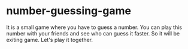# number-guessing-game
It is a small game where you have to guess a number. You can play this number with your friends and see who can guess it faster. So it will be exiting game. Let's play it together.

